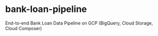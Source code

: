 # bank-loan-pipeline
End-to-end Bank Loan Data Pipeline on GCP (BigQuery, Cloud Storage, Cloud Composer)
